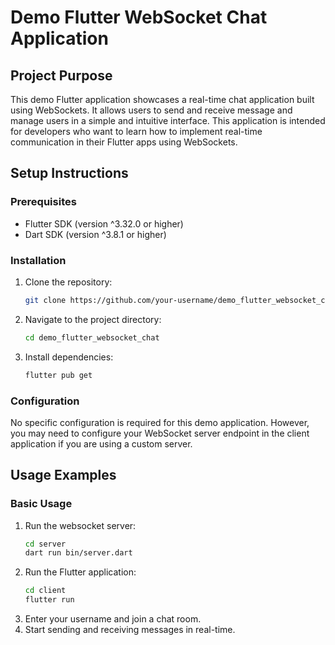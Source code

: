 # Demo Flutter WebSocket Chat Application

## Project Purpose

This demo Flutter application showcases a real-time chat application built using WebSockets. It allows users to send and receive message and manage users in a simple and intuitive interface. This application is intended for developers who want to learn how to implement real-time communication in their Flutter apps using WebSockets.

## Setup Instructions

### Prerequisites

*   Flutter SDK (version ^3.32.0 or higher)
*   Dart SDK (version ^3.8.1 or higher)

### Installation

1.  Clone the repository:
    ```bash
    git clone https://github.com/your-username/demo_flutter_websocket_chat.git
    ```
2.  Navigate to the project directory:
    ```bash
    cd demo_flutter_websocket_chat
    ```
3.  Install dependencies:
    ```bash
    flutter pub get
    ```

### Configuration

No specific configuration is required for this demo application. However, you may need to configure your WebSocket server endpoint in the client application if you are using a custom server.

## Usage Examples

### Basic Usage
1.  Run the websocket server:
    ```bash
    cd server
    dart run bin/server.dart
    ```
2.  Run the Flutter application:
    ```bash
    cd client
    flutter run
    ```
3.  Enter your username and join a chat room.
4.  Start sending and receiving messages in real-time.
